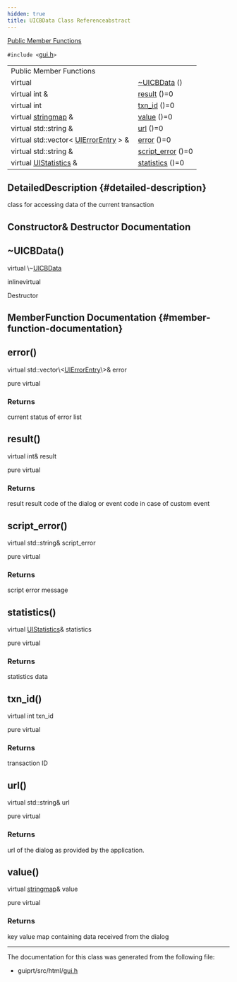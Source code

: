 ```yaml
---
hidden: true
title: UICBData Class Referenceabstract
---
```


[Public Member Functions](#pub-methods)

`#include <`<a href="gui_8h_source.md">gui.h</a>`>`

|  |  |
|----|----|
| Public Member Functions |  |
| virtual  | [\~UICBData](#a41b684eb02d27a1827be78fe6465b0de) () |
| virtual int &  | [result](#ad2282158d90aea501e5d62d9eada1cd4) ()=0 |
| virtual int  | [txn_id](#a820f61afc320f6958775da93351db7f7) ()=0 |
| virtual <a href="namespacevfihtml.md#a53240b3eda61c045f82728814874a1f8">stringmap</a> &  | [value](#a6a1c0b7b6184ecbb60c360005be6e821) ()=0 |
| virtual std::string &  | [url](#a7d7b46af94e38cf4c6a791e2f2b9629e) ()=0 |
| virtual std::vector\< <a href="structvfigui_1_1_u_i_error_entry.md">UIErrorEntry</a> \> &  | [error](#a2d1c7737e3a8c5dc2640eadcb7e1b94f) ()=0 |
| virtual std::string &  | [script_error](#aa06caf4806113e6418ca08927dcfe489) ()=0 |
| virtual <a href="namespacevfigui.md#structvfigui_1_1_u_i_statistics">UIStatistics</a> &  | [statistics](#a6ecec70544331521b65742e9f8e034f8) ()=0 |

## DetailedDescription {#detailed-description}

class for accessing data of the current transaction

## Constructor& Destructor Documentation

## \~UICBData() <a href="#a41b684eb02d27a1827be78fe6465b0de" id="a41b684eb02d27a1827be78fe6465b0de"></a>

<p>virtual \~<a href="classvfigui_1_1_u_i_c_b_data.md">UICBData</a></p>

inlinevirtual

Destructor

## MemberFunction Documentation {#member-function-documentation}

## error() <a href="#a2d1c7737e3a8c5dc2640eadcb7e1b94f" id="a2d1c7737e3a8c5dc2640eadcb7e1b94f"></a>

<p>virtual std::vector\<<a href="structvfigui_1_1_u_i_error_entry.md">UIErrorEntry</a>\>& error</p>

pure virtual

### Returns

current status of error list

## result() <a href="#ad2282158d90aea501e5d62d9eada1cd4" id="ad2282158d90aea501e5d62d9eada1cd4"></a>

<p>virtual int& result</p>

pure virtual

### Returns

result result code of the dialog or event code in case of custom event

## script_error() <a href="#aa06caf4806113e6418ca08927dcfe489" id="aa06caf4806113e6418ca08927dcfe489"></a>

<p>virtual std::string& script_error</p>

pure virtual

### Returns

script error message

## statistics() <a href="#a6ecec70544331521b65742e9f8e034f8" id="a6ecec70544331521b65742e9f8e034f8"></a>

<p>virtual <a href="namespacevfigui.md#structvfigui_1_1_u_i_statistics">UIStatistics</a>& statistics</p>

pure virtual

### Returns

statistics data

## txn_id() <a href="#a820f61afc320f6958775da93351db7f7" id="a820f61afc320f6958775da93351db7f7"></a>

<p>virtual int txn_id</p>

pure virtual

### Returns

transaction ID

## url() <a href="#a7d7b46af94e38cf4c6a791e2f2b9629e" id="a7d7b46af94e38cf4c6a791e2f2b9629e"></a>

<p>virtual std::string& url</p>

pure virtual

### Returns

url of the dialog as provided by the application.

## value() <a href="#a6a1c0b7b6184ecbb60c360005be6e821" id="a6a1c0b7b6184ecbb60c360005be6e821"></a>

<p>virtual <a href="namespacevfihtml.md#a53240b3eda61c045f82728814874a1f8">stringmap</a>& value</p>

pure virtual

### Returns

key value map containing data received from the dialog

------------------------------------------------------------------------

The documentation for this class was generated from the following file:

- guiprt/src/html/<a href="gui_8h_source.md">gui.h</a>
